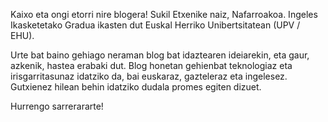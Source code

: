 <!--
.. title: Ongi etorri nire blogera!
.. slug: ongi-etorri-nire-blogera
-->

Kaixo eta ongi etorri nire blogera! Sukil Etxenike naiz, Nafarroakoa. Ingeles Ikasketetako Gradua ikasten dut Euskal Herriko Unibertsitatean (UPV / EHU).

Urte bat baino gehiago neraman blog bat idaztearen ideiarekin, eta gaur, azkenik, hastea erabaki dut. Blog honetan gehienbat teknologiaz eta irisgarritasunaz idatziko da, bai euskaraz, gazteleraz eta ingelesez. Gutxienez hilean behin idatziko dudala promes egiten dizuet.

Hurrengo sarrerararte!
